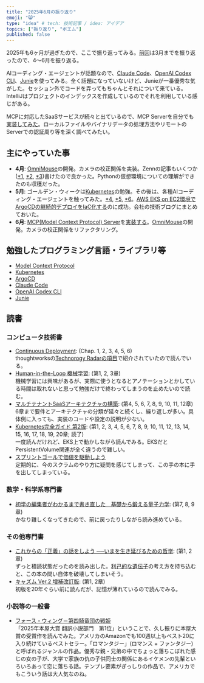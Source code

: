 ```yaml
---
title: "2025年6月の振り返り"
emoji: "😸"
type: "idea" # tech: 技術記事 / idea: アイデア
topics: ["振り返り", "ポエム"]
published: false
---
```


2025年も6ヶ月が過ぎたので、ここで振り返ってみる。[前回](https://zenn.dev/thorie/articles/926-2025-1q-retorspective)は3月までを振り返ったので、4〜6月を振り返る。

AIコーディング・エージェントが話題なので、[Claude Code](https://zenn.dev/thorie/scraps/d464f885571fee)、[OpenAI Codex CLI](https://zenn.dev/thorie/scraps/d464f885571fee)、[Junie](https://zenn.dev/thorie/scraps/5c0c1c11e247b8)を使ってみる。全く話題になっていないけど、Junieが一番優秀な気がした。セッション外でコードを弄ってもちゃんとそれについて来ている。IntelliJはプロジェクトのインデックスを作成しているのでそれを利用している感じがある。

MCPに対応したSaaSサービスが続々と出ているので、MCP Serverを自分でも[実装してみた](https://zenn.dev/thorie/articles/548ics-mcp-server)。ローカルファイルやバイナリデータの処理方法やリモートのServerでの認証周り等を深く調べてみたい。

## 主にやっていた事

* **4月**: [OmniMouse](https://github.com/horie-t/omni-mouse)の開発。カメラの校正関係を実装。Zennの記事もいくつか([*1](https://zenn.dev/thorie/articles/548emb-rpi-5-camera_lens_shading_calibration), [*2](https://zenn.dev/thorie/articles/548emb-rpi-5-calib-fisheye-image), [*3](https://zenn.dev/thorie/articles/548emb-rpi-5-venv-system-site-package))書けたので良かった。Pythonの仮想環境についての理解ができたのも収穫だった。
* **5月**: ゴールデン・ウィークは[Kubernetes](https://kubernetes.io/)の勉強。その後は、各種AIコーディング・エージェントを触ってみた。[*4](https://zenn.dev/thorie/scraps/d464f885571fee), [*5](https://zenn.dev/thorie/scraps/6db02729714657), [*6](https://zenn.dev/thorie/scraps/5c0c1c11e247b8)。[AWS EKS on EC2環境でArgoCDの継続的デプロイをIaC化する](https://zenn.dev/thorie/scraps/5ee2529197a47f)のに成功。会社の技術ブログにまとめておいた。
* **6月**: [MCP(Model Context Protocol) Server](https://modelcontextprotocol.io/specification/2025-06-18)を[実装する](https://zenn.dev/thorie/articles/548ics-mcp-server)。[OmniMouse](https://github.com/horie-t/omni-mouse)の開発。カメラの校正関係をリファクタリング。


## 勉強したプログラミング言語・ライブラリ等

* [Model Context Protocol](https://modelcontextprotocol.io/introduction)
* [Kubernetes](https://kubernetes.io/)
* [ArgoCD](https://argoproj.github.io/cd/)
* [Claude Code](https://docs.anthropic.com/ja/docs/claude-code/overview)
* [OpenAI Codex CLI](https://github.com/openai/codex)
* [Junie](https://www.jetbrains.com/ja-jp/junie/)

## 読書

### コンピュータ技術書

* [Continuous Deployment](https://amzn.to/4lGMLlO): (Chap. 1, 2, 3, 4, 5, 6)  
  thoughtworksの[Technorogy Radarの項目](https://www.thoughtworks.com/radar/techniques/continuous-deployment)で紹介されていたので読んでいる。
* [Human-in-the-Loop 機械学習](https://amzn.to/3YBSFdZ): (第1, 2, 3章)  
  機械学習には興味があるが、実際に使うとなるとアノテーションとかしている時間は取れないと思って勉強だけで終わってしまうのを止めたいので読む。
* [マルチテナントSaaSアーキテクチャの構築](https://amzn.to/4ietwOt): (第4, 5, 6, 7, 8, 9, 10, 11, 12章)  
  6章まで要件とアーキテクチャの分類が延々と続くし、繰り返しが多い。具体例に入っても、実装のコードや設定の説明が少ない。
* [Kubernetes完全ガイド 第2版](https://amzn.to/3O0zcyS): (第1, 2, 3, 4, 5, 6, 7, 8, 9, 10, 11, 12, 13, 14, 15, 16, 17, 18, 19, 20章; 読了)  
  一度読んだけれど、EKS上で動かしながら読んでみる。EKSだとPersistentVolume関連が全く違うので難しい。
* [スプリントゴールで価値を駆動しよう](https://amzn.to/4nep1Gx)  
  定期的に、今のスクラムのやり方に疑問を感じてしまって、この手の本に手を出してしまっている。

### 数学・科学系専門書

* [初学の編集者がわかるまで書き直した　基礎から鍛える量子力学](https://amzn.to/3YdEdtd): (第7, 8, 9章)  
  かなり難しくなってきたので、前に戻ったりしながら読み進めている。

### その他専門書

* [これからの「正義」の話をしよう ──いまを生き延びるための哲学](https://amzn.to/46HmlYk): (第1, 2章)  
  ずっと積読状態だったのを読み出した。[利己的な遺伝子](https://amzn.to/449gygV)の考え方を持ち込むと、この本の問い自体を破壊してしまいそう。
* [キャズム Ver.2 増補改訂版](https://amzn.to/3GigBNo): (第1, 2章)  
  初版を20年ぐらい前に読んだが、記憶が薄れているので読んでみる。

### 小説等の一般書

* [フォース・ウィング－第四騎竜団の戦姫](https://amzn.to/44mLOsX)  
  「2025年本屋大賞 翻訳小説部門　第1位」ということで、久し振りに本屋大賞の受賞作を読んでみた。アメリカのAmazonでも100週以上もベスト20に入り続けているベストセラー。「ロマンタジー」(ロマンス + ファンタジー)と呼ばれるジャンルの作品。優秀な親・兄弟の中でちょっと落ちこぼれた感じの女の子が、大学で家族の仇の子供同士の関係にあるイケメンの先輩といろいろあって恋に落ちる話。テンプレ要素がぎっしりの作品で、アメリカでもこういう話は大人気なのね。